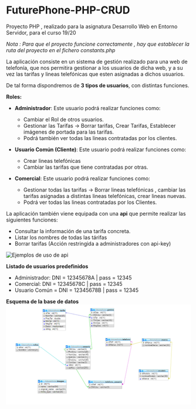 # FuturePhone-PHP-CRUD
Proyecto PHP , realizado para la asignatura Desarrollo Web en Entorno Servidor, para el curso 19/20

*Nota : Para que el proyecto funcione correctamente , hay que establecer la ruta del proyecto en el fichero constants.php*

La aplicación consiste en un sistema de gestión realizado para una web de telefonía, que nos permitira gestionar a los usuarios de dicha web, y a su vez las tarifas y lineas telefónicas que esten asignadas a dichos usuarios.

De tal forma dispondremos de **3 tipos de usuarios**, con distintas funciones.

**Roles:**
  - **Administrador**: Este usuario podrá realizar funciones como:
    - Cambiar el Rol de otros usuarios.
    - Gestionar las Tarifas -> Borrar tarifas, Crear Tarifas, Establecer imágenes de portada para las tarifas.
    - Podrá también ver todas las lineas contratadas por los clientes.
  
  - **Usuario Común (Cliente)**: Este usuario podrá realizar funciones como:
    - Crear lineas telefónicas
    - Cambiar las tarifas que tiene contratadas por otras.
    
   - **Comercial**: Este usuario podrá realizar funciones como:
     - Gestionar todas las tarifas -> Borrar lineas telefónicas , cambiar las tarifas asignadas a distintas lineas telefónicas, crear            lineas nuevas.
     - Podrá ver todas las lineas contratadas por los Clientes.
     
La aplicación también viene equipada con una **api** que permite realizar las siguientes funciones:
  - Consultar la información de una tarifa concreta.
  - Listar los nombres de todas las tárifas
  - Borrar tarifas (Acción restringida a administradores con api-key)

![Ejemplos de uso de api](https://i.gyazo.com/3254a7dc962eb9a53ade37aab21e9a45.png)

**Listado de usuarios predefinidos**
  - Administrador: DNI = 12345678A | pass = 12345
  - Comercial: DNI = 12345678C | pass = 12345
  - Usuario Común = DNI = 12345678B | pass = 12345
  
  **Esquema de la base de datos**
  ![Esquema de la base de datos](https://github.com/romanpastu/FuturePhone-PHP-CRUD/blob/master/dbSchema/dbschema.png?raw=true)

